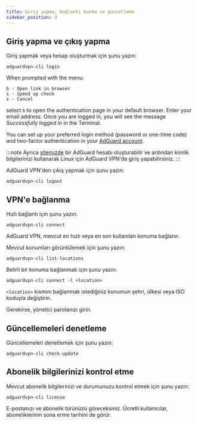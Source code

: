 ```yaml
---
title: Giriş yapma, bağlantı kurma ve güncelleme
sidebar_position: 3
---
```


## Giriş yapma ve çıkış yapma

Giriş yapmak veya hesap oluşturmak için şunu yazın:

```
adguardvpn-cli login
```

When prompted with the menu:

```
b - Open link in browser
s - Speed up check
x - Cancel
```

select `b` to open the authentication page in your default browser. Enter your email address. Once you are logged in, you will see the message _Successfully logged in_ in the Terminal.

You can set up your preferred login method (password or one-time code) and two-factor authentication in your [AdGuard account](https://adguardaccount.com/account/settings).

:::note
Ayrıca [sitemizde](https://auth.adguardaccount.com/login.html) bir AdGuard hesabı oluşturabilir ve ardından kimlik bilgilerinizi kullanarak Linux için AdGuard VPN'de giriş yapabilirsiniz.
:::

AdGuard VPN'den çıkış yapmak için şunu yazın:

```
adguardvpn-cli logout
```

## VPN'e bağlanma

Hızlı bağlantı için şunu yazın:

```
adguardvpn-cli connect
```

AdGuard VPN, mevcut en hızlı veya en son kullanılan konuma bağlanır.

Mevcut konumları görüntülemek için şunu yazın:

```
adguardvpn-cli list-locations
```

Belirli bir konuma bağlanmak için şunu yazın:

```
adguardvpn-cli connect -l <location>
```

`<location>` kısmını bağlanmak istediğiniz konumun şehri, ülkesi veya ISO koduyla değiştirin.

Gerekirse, yönetici parolanızı girin.

## Güncellemeleri denetleme

Güncellemeleri denetlemek için şunu yazın:

```
adguardvpn-cli check-update
```

## Abonelik bilgilerinizi kontrol etme

Mevcut abonelik bilgilerinizi ve durumunuzu kontrol etmek için şunu yazın:

```
adguardvpn-cli license
```

E-postanızı ve abonelik türünüzü göreceksiniz. Ücretli kullanıcılar, aboneliklerinin sona erme tarihini de görür.
